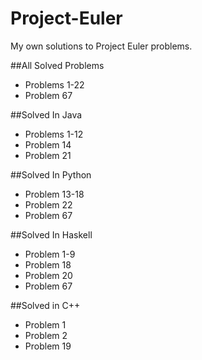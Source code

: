 # Project-Euler
My own solutions to Project Euler problems. 

##All Solved Problems
 - Problems 1-22
 - Problem 67
 
##Solved In Java
 - Problems 1-12
 - Problem 14
 - Problem 21

##Solved In Python
 - Problem 13-18
 - Problem 22
 - Problem 67

##Solved In Haskell
 - Problem 1-9
 - Problem 18
 - Problem 20
 - Problem 67
 
##Solved in C++
 - Problem 1
 - Problem 2
 - Problem 19
